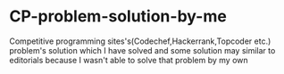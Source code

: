 # CP-problem-solution-by-me
Competitive programming sites's(Codechef,Hackerrank,Topcoder etc.) problem's solution which I have solved and some solution may similar to editorials because I wasn't able to solve that problem by my own
